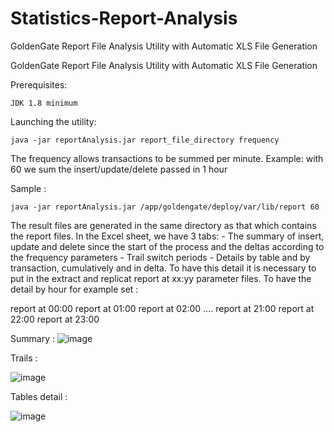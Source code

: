 # Statistics-Report-Analysis
GoldenGate Report File Analysis Utility with Automatic XLS File Generation

GoldenGate Report File Analysis Utility with Automatic XLS File Generation

Prerequisites:

    JDK 1.8 minimum
	
Launching the utility: 

	java -jar reportAnalysis.jar report_file_directory frequency
	
The frequency allows transactions to be summed per minute.
Example: with 60 we sum the insert/update/delete passed in 1 hour
	
Sample :

	java -jar reportAnalysis.jar /app/goldengate/deploy/var/lib/report 60
	
The result files are generated in the same directory as that which contains the report files.
In the Excel sheet, we have 3 tabs:
	- The summary of insert, update and delete since the start of the process and the deltas according to the frequency parameters
	- Trail switch periods
	- Details by table and by transaction, cumulatively and in delta. To have this detail it is necessary to put in the extract and replicat report at xx:yy parameter files. To have the detail by hour for example set :

report at 00:00
report at 01:00
report at 02:00
....
report at 21:00
report at 22:00
report at 23:00

Summary : 
![image](https://github.com/StephaneBraun/Statistics-Report-Analysis/assets/119328984/eed02e12-b0aa-45fd-9859-ed31460710d5)

Trails : 

![image](https://github.com/StephaneBraun/Statistics-Report-Analysis/assets/119328984/b486b292-9098-4af0-a1b6-e906c7601477)

Tables detail : 

![image](https://github.com/StephaneBraun/Statistics-Report-Analysis/assets/119328984/1f05917b-a5e5-44f2-a310-40493e742eb6)


